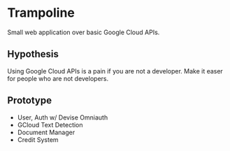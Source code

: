 # Trampoline

Small web application over basic Google Cloud APIs.

## Hypothesis
Using Google Cloud APIs is a pain if you are not a developer. Make it easer for people who are not developers.

## Prototype
- User, Auth w/ Devise Omniauth
- GCloud Text Detection 
- Document Manager
- Credit System
